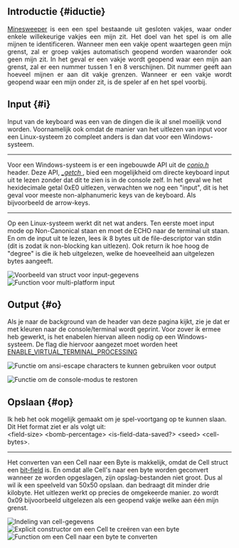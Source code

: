 ## Introductie {#iductie}
<p style="text-align: justify">
<a href="https://nl.wikipedia.org/wiki/Mijnenveger_(spel)" target="_blank">Minesweeper</a>
is een een spel bestaande uit gesloten vakjes, waar onder enkele willekeurige vakjes een mijn zit.
Het doel van het spel is om alle mijnen te identificeren. Wanneer men een vakje opent waartegen geen mijn grenst,
zal er groep vakjes automatisch geopend worden waaronder ook geen mijn zit. In het geval er een vakje wordt geopend
waar een mijn aan grenst, zal er een nummer tussen 1 en 8 verschijnen. Dit nummer geeft aan hoeveel mijnen er aan dit
vakje grenzen.
Wanneer er een vakje wordt geopend waar een mijn onder zit, is de speler af en het spel voorbij.
</p>

## Input {#i}
Input van de keyboard was een van de dingen die ik al snel moeilijk vond worden.
Voornamelijk ook omdat de manier van het uitlezen van input voor een Linux-systeem zo compleet
anders is dan dat voor een Windows-systeem.  

<hr />

Voor een Windows-systeem is er een ingebouwde API uit de
<a href="https://en.wikipedia.org/wiki/Conio.h" target="_blank">
<span style="font-style: italic">conio.h</span>
</a> header. Deze API,
<a href="https://learn.microsoft.com/en-us/cpp/c-runtime-library/reference/getch-getwch?view=msvc-170"
   target="_blank">
<span style="font-style: italic">_getch</span>
</a>, bied een mogelijkheid om directe keyboard input uit te lezen
zonder dat dit te zien is in de console zelf.
In het geval we het hexidecimale getal 0xE0 uitlezen, verwachten we nog
een "input", dit is het geval voor meeste non-alphanumeric keys van de keyboard.
Als bijvoorbeeld de arrow-keys.  

<hr />

Op een Linux-systeem werkt dit net wat anders.
Ten eerste moet input mode op Non-Canonical staan en moet de ECHO
naar de terminal uit staan. En om de input uit te lezen, lees
ik 8 bytes uit de file-descriptor van stdin (dit is zodat ik non-blocking kan uitlezen). Ook return ik hoe hoog de
"degree" is die ik heb uitgelezen, welke de hoeveelheid aan uitgelezen bytes aangeeft.  
  
![Voorbeeld van struct voor input-gegevens](./images/minesweeper/clion64_ubcBv7IdSa.png "open")
![Function voor multi-platform input](./images/minesweeper/clion64_7Q11kdq78G.png "open")

## Output {#o}
Als je naar de background van de header van deze pagina kijkt, zie je dat
er met kleuren naar de console/terminal wordt geprint. Voor zover ik ermee heb gewerkt,
is het enabelen hiervan alleen nodig op een Windows-systeem. De flag die hiervoor aangezet moet worden
heet
<span style="word-wrap: anywhere">
<a href="https://learn.microsoft.com/en-us/windows/console/setconsolemode#:~:text=any%20subsequent%20characters.-,ENABLE_VIRTUAL_TERMINAL_PROCESSING,-0x0004"
target="_blank">
ENABLE_VIRTUAL_TERMINAL_PROCESSING
</a>  
</span>
  
![Functie om ansi-escape characters te kunnen gebruiken voor output](./images/minesweeper/clion64_AldTn81zFX.png "open")  
  
![Functie om de console-modus te restoren](./images/minesweeper/clion64_BOeIkOFoon.png "open")

## Opslaan {#op}
Ik heb het ook mogelijk gemaakt om je spel-voortgang op te kunnen slaan.
Dit Het format ziet er als volgt uit: <br/>
&lt;field-size&gt; &lt;bomb-percentage&gt; &lt;is-field-data-saved?&gt; &lt;seed&gt; &lt;cell-bytes&gt;. <br/>  

<hr/>

Het converten van een Cell naar een Byte is makkelijk, omdat de Cell struct een
<a href="https://en.cppreference.com/w/cpp/language/bit_field" target="_blank">bit-field</a>
is. En omdat alle Cell's naar een byte worden geconvert wanneer ze worden opgeslagen,
zijn opslag-bestanden niet groot. Dus al wil ik een speelveld van 50x50 opslaan.
dan bedraagt dit minder drie kilobyte. Het uitlezen werkt op precies de omgekeerde manier.
zo wordt 0x09 bijvoorbeeld uitgelezen als een geopend vakje welke aan één mijn grenst.  
  
![Indeling van cell-gegevens](./images/minesweeper/clion64_v4vVOEyDjJ.png "open")
![Explicit constructor om een Cell te creëren van een byte](./images/minesweeper/clion64_lb813o5JLQ.png "open")
![Function om een Cell naar een byte te converten](./images/minesweeper/clion64_aR5W31UiOI.png "open")
 